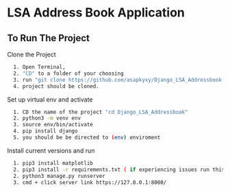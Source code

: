 
# LSA Address Book Application




## To Run The Project

Clone the Project

```bash
  1. Open Terminal, 
  2. "CD" to a folder of your choosing
  3. run "git clone https://github.com/asapkyxy/Django_LSA_Addressbook.git"
  4. project should be cloned.
```

Set up virtual env and activate
```bash
  1. CD the name of the project "cd Django_LSA_Addressbook"
  2. python3 -m venv env
  3. source env/bin/activate
  4. pip install django
  5. you should be be directed to (env) enviroment
```

Install current versions and run
```bash
  1. pip3 install matplotlib
  2. pip3 install -r requirements.txt ( if experiencing issues run this first: pip3 install matplotlib)
  2. python3 manage.py runserver
  3. cmd + click server link https://127.0.0.1:8000/
```

